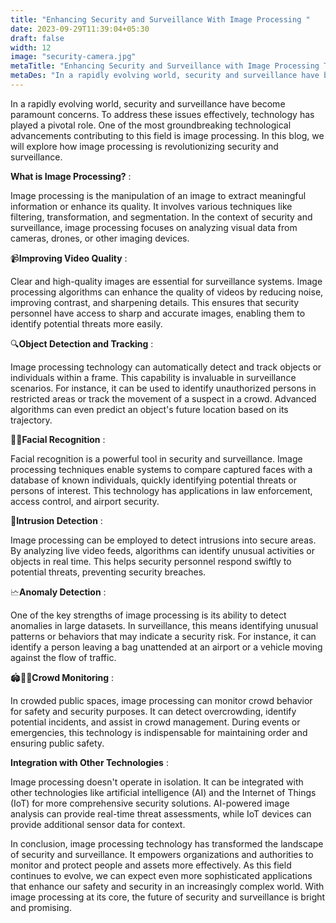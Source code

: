 ```yaml
---
title: "Enhancing Security and Surveillance With Image Processing "
date: 2023-09-29T11:39:04+05:30
draft: false
width: 12
image: "security-camera.jpg"
metaTitle: "Enhancing Security and Surveillance with Image Processing Technology | Open CV Courses | camera "
metaDes: "In a rapidly evolving world, security and surveillance have become paramount concerns. To address these issues effectively, technology has played a pivotal role. One of the most groundbreaking technological advancements contributing to this field is image processing. In this blog, we will explore how image processing is revolutionizing security and surveillance. | surveillance camera | security camera | camera | cctv | cctv camera"
---
```


In a rapidly evolving world, security and surveillance have become paramount concerns. To address these issues effectively, technology has played a pivotal role. One of the most groundbreaking technological advancements contributing to this field is image processing. In this blog, we will explore how image processing is revolutionizing security and surveillance. <!--more-->

**What is Image Processing?** : 

Image processing is the manipulation of an image to extract meaningful information or enhance its quality. It involves various techniques like filtering, transformation, and segmentation. In the context of security and surveillance, image processing focuses on analyzing visual data from cameras, drones, or other imaging devices.

📹**Improving Video Quality** : 

Clear and high-quality images are essential for surveillance systems. Image processing algorithms can enhance the quality of videos by reducing noise, improving contrast, and sharpening details. This ensures that security personnel have access to sharp and accurate images, enabling them to identify potential threats more easily.

🔍**Object Detection and Tracking** :

Image processing technology can automatically detect and track objects or individuals within a frame. This capability is invaluable in surveillance scenarios. For instance, it can be used to identify unauthorized persons in restricted areas or track the movement of a suspect in a crowd. Advanced algorithms can even predict an object's future location based on its trajectory.

👮‍♂️**Facial Recognition** : 

Facial recognition is a powerful tool in security and surveillance. Image processing techniques enable systems to compare captured faces with a database of known individuals, quickly identifying potential threats or persons of interest. This technology has applications in law enforcement, access control, and airport security.

🚧**Intrusion Detection** : 

Image processing can be employed to detect intrusions into secure areas. By analyzing live video feeds, algorithms can identify unusual activities or objects in real time. This helps security personnel respond swiftly to potential threats, preventing security breaches.

🗠**Anomaly Detection** :

One of the key strengths of image processing is its ability to detect anomalies in large datasets. In surveillance, this means identifying unusual patterns or behaviors that may indicate a security risk. For instance, it can identify a person leaving a bag unattended at an airport or a vehicle moving against the flow of traffic.

🏟️🏃‍♂️**Crowd Monitoring** :

In crowded public spaces, image processing can monitor crowd behavior for safety and security purposes. It can detect overcrowding, identify potential incidents, and assist in crowd management. During events or emergencies, this technology is indispensable for maintaining order and ensuring public safety.

**Integration with Other Technologies** : 

Image processing doesn't operate in isolation. It can be integrated with other technologies like artificial intelligence (AI) and the Internet of Things (IoT) for more comprehensive security solutions. AI-powered image analysis can provide real-time threat assessments, while IoT devices can provide additional sensor data for context.

In conclusion, image processing technology has transformed the landscape of security and surveillance. It empowers organizations and authorities to monitor and protect people and assets more effectively. As this field continues to evolve, we can expect even more sophisticated applications that enhance our safety and security in an increasingly complex world. With image processing at its core, the future of security and surveillance is bright and promising.
